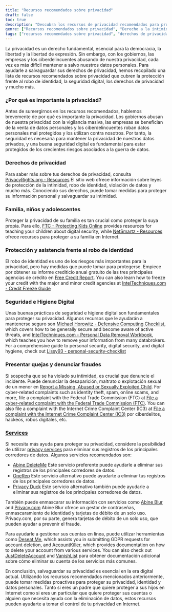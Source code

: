```yaml
---
title: "Recursos recomendados sobre privacidad"
draft: false
toc: true
description: "Descubra los recursos de privacidad recomendados para proteger sus derechos, su familia y su información personal, incluida la protección frente al robo de identidad, la seguridad digital y los derechos de privacidad, para mantenerse a salvo de los ciberdelincuentes y la vigilancia masiva."
genre: ["Recursos recomendados sobre privacidad", "Derecho a la intimidad", "Protección frente al robo de identidad", "Seguridad digital", "Ciberdelincuentes", "Vigilancia masiva", "Protección de datos personales", "Privacidad familiar", "Privacidad infantil", "Privacidad de los adolescentes", "Higiene de la seguridad digital", "Informe de crédito", "Congelación del crédito", "Lista de comprobación de la informática defensiva", "Eliminación de datos personales", "Informes sobre fraude", "Servicios de privacidad", "Enmascaramiento de la información", "Gestión de cuentas", "Solicitudes GDPR", "Eliminación de cuentas"]
tags: ["recursos recomendados sobre privacidad", "derechos de privacidad", "protección frente al robo de identidad", "seguridad digital", "ciberdelincuentes", "vigilancia masiva", "datos personales", "SimeonOnSecurity", "familia", "niños", "adolescentes", "higiene de la seguridad digital", "informe de crédito", "congelación del crédito", "lista de control de la informática defensiva", "eliminación de datos personales", "presentar denuncias", "denunciar el fraude", "servicios de privacidad", "información de enmascaramiento", "gestión de cuentas", "Solicitudes GDPR", "eliminación de la cuenta", "privacidad en línea", "protección de datos", "ciberseguridad", "herramientas de privacidad", "protección de la identidad", "seguridad en línea", "seguridad de la información personal"]
---
```


La privacidad es un derecho fundamental, esencial para la democracia, la libertad y la libertad de expresión. Sin embargo, con los gobiernos, las empresas y los ciberdelincuentes abusando de nuestra privacidad, cada vez es más difícil mantener a salvo nuestros datos personales. Para ayudarle a salvaguardar sus derechos de privacidad, hemos recopilado una lista de recursos recomendados sobre privacidad que cubren la protección frente al robo de identidad, la seguridad digital, los derechos de privacidad y mucho más.

### ¿Por qué es importante la privacidad?

Antes de sumergirnos en los recursos recomendados, hablemos brevemente de por qué es importante la privacidad. Los gobiernos abusan de nuestra privacidad con la vigilancia masiva, las empresas se benefician de la venta de datos personales y los ciberdelincuentes roban datos personales mal protegidos y los utilizan contra nosotros. Por tanto, la seguridad es necesaria para mantener la privacidad de nuestros datos privados, y una buena seguridad digital es fundamental para estar protegidos de los crecientes riesgos asociados a la guerra de datos.

### Derechos de privacidad

Para saber más sobre tus derechos de privacidad, consulta [PrivacyRights.org - Resources](https://privacyrights.org/resources) El sitio web ofrece información sobre leyes de protección de la intimidad, robo de identidad, violación de datos y mucho más. Conociendo sus derechos, puede tomar medidas para proteger su información personal y salvaguardar su intimidad.

### Familia, niños y adolescentes

Proteger la privacidad de su familia es tan crucial como proteger la suya propia. Para ello, [FTC - Protecting Kids Online](https://www.consumer.ftc.gov/topics/protecting-kids-online) provides resources for teaching your children about digital security, while [NetSmartz - Resources](https://www.missingkids.org/netsmartz/resources) ofrece recursos para proteger a su familia en Internet.

### Protección y asistencia frente al robo de identidad

El robo de identidad es uno de los riesgos más importantes para la privacidad, pero hay medidas que puede tomar para protegerse. Empiece por obtener su informe crediticio anual gratuito de las tres principales agencias de crédito en [Free Credit Report](https://www.annualcreditreport.com/index.action). You can also learn how to freeze your credit with the major and minor credit agencies at [IntelTechniques.com - Credit Freeze Guide](https://inteltechniques.com/data/workbook.pdf)

### Seguridad e Higiene Digital

Unas buenas prácticas de seguridad e higiene digital son fundamentales para proteger su privacidad. Algunos recursos que le ayudarán a mantenerse seguro son [Michael Horowitz - Defensive Computing Checklist](https://defensivecomputingchecklist.com/), which covers how to be generally secure and become aware of active threats, and [IntelTechniques.com - Personal Data Removal Workbook](https://inteltechniques.com/data/workbook.pdf), which teaches you how to remove your information from many databrokers. For a comprehensive guide to personal security, digital security, and digital hygiene, check out [Lissy93 - personal-security-checklist](https://github.com/Lissy93/personal-security-checklist)

### Presentar quejas y denunciar fraudes

Si sospecha que se ha violado su intimidad, es crucial que denuncie el incidente. Puede denunciar la desaparición, maltrato o explotación sexual de un menor en [Report a Missing, Abused or Sexually Exploited Child](http://www.missingkids.com/Report). For cyber-related complaints such as identity theft, spam, online scams, and more, file a complaint with the Federal Trade Commission (FTC) at [File a cyber-related complaint with the Federal Trade Commission (FTC)](https://www.ftccomplaintassistant.gov/#&panel1-1). You can also file a complaint with the Internet Crime Complaint Center (IC3) at [File a complaint with the Internet Crime Complaint Center (IC3)](https://complaint.ic3.gov/default.aspx?) por ciberdelitos, hackeos, robos digitales, etc.

### [Services](https://simeononsecurity.ch/recommendations/services/)

Si necesita más ayuda para proteger su privacidad, considere la posibilidad de utilizar [privacy services](https://simeononsecurity.ch/recommendations/services/) para eliminar sus registros de los principales corredores de datos. Algunos servicios recomendados son:

- [Abine DeleteMe](https://joindeleteme.com/refer?coupon=RFR-40867-7DWHR4) Este servicio preferente puede ayudarle a eliminar sus registros de los principales corredores de datos.
- [OneRep](https://onerep.com) Este servicio alternativo puede ayudarte a eliminar tus registros de los principales corredores de datos.
- [Privacy Duck](https://www.privacyduck.com/) Este servicio alternativo también puede ayudarle a eliminar sus registros de los principales corredores de datos.

También puede enmascarar su información con servicios como [Abine Blur](https://dnt.abine.com/#/ref_register/pC8ZbvQtt) and [Privacy.com](https://privacy.com/join/SU86Y) Abine Blur ofrece un gestor de contraseñas, enmascaramiento de identidad y tarjetas de débito de un solo uso. Privacy.com, por su parte, genera tarjetas de débito de un solo uso, que pueden ayudar a prevenir el fraude.

Para ayudarle a gestionar sus cuentas en línea, puede utilizar herramientas como [Deseat.Me](https://app.deseat.me), which assists you in submitting GDPR requests for account deletion, and [AccountKiller](https://www.accountkiller.com/en), which provides documentation on how to delete your account from various services. You can also check out [JustDeleteAccount](https://www.justdeleteaccount.com/) and [VanishList](https://vanishlist.ml/) para obtener documentación adicional sobre cómo eliminar su cuenta de los servicios más comunes.

En conclusión, salvaguardar su privacidad es esencial en la era digital actual. Utilizando los recursos recomendados mencionados anteriormente, puede tomar medidas proactivas para proteger su privacidad, identidad y datos personales. Tanto si eres un padre que quiere proteger a sus hijos en Internet como si eres un particular que quiere proteger sus cuentas o alguien que necesita ayuda con la eliminación de datos, estos recursos pueden ayudarte a tomar el control de tu privacidad en Internet.

